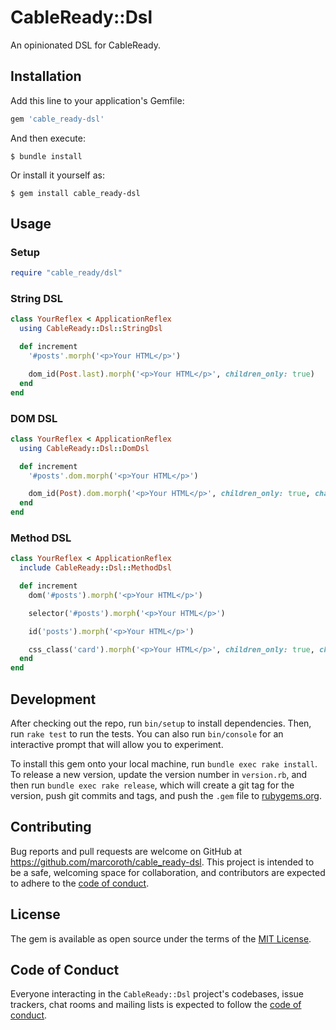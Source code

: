 # CableReady::Dsl

An opinionated DSL for CableReady.

## Installation

Add this line to your application's Gemfile:

```ruby
gem 'cable_ready-dsl'
```

And then execute:

    $ bundle install

Or install it yourself as:

    $ gem install cable_ready-dsl

## Usage

### Setup

```ruby
require "cable_ready/dsl"
```

### String DSL

```ruby
class YourReflex < ApplicationReflex
  using CableReady::Dsl::StringDsl

  def increment
    '#posts'.morph('<p>Your HTML</p>')

    dom_id(Post.last).morph('<p>Your HTML</p>', children_only: true)
  end
end
```

### DOM DSL

```ruby
class YourReflex < ApplicationReflex
  using CableReady::Dsl::DomDsl

  def increment
    '#posts'.dom.morph('<p>Your HTML</p>')

    dom_id(Post).dom.morph('<p>Your HTML</p>', children_only: true, channel: 'users')
  end
end
```

### Method DSL

```ruby
class YourReflex < ApplicationReflex
  include CableReady::Dsl::MethodDsl

  def increment
    dom('#posts').morph('<p>Your HTML</p>')

    selector('#posts').morph('<p>Your HTML</p>')

    id('posts').morph('<p>Your HTML</p>')

    css_class('card').morph('<p>Your HTML</p>', children_only: true, channel: 'users')
  end
end
```


## Development

After checking out the repo, run `bin/setup` to install dependencies. Then, run `rake test` to run the tests. You can also run `bin/console` for an interactive prompt that will allow you to experiment.

To install this gem onto your local machine, run `bundle exec rake install`. To release a new version, update the version number in `version.rb`, and then run `bundle exec rake release`, which will create a git tag for the version, push git commits and tags, and push the `.gem` file to [rubygems.org](https://rubygems.org).

## Contributing

Bug reports and pull requests are welcome on GitHub at https://github.com/marcoroth/cable_ready-dsl. This project is intended to be a safe, welcoming space for collaboration, and contributors are expected to adhere to the [code of conduct](https://github.com/marcoroth/cable_ready-dsl/blob/master/CODE_OF_CONDUCT.md).


## License

The gem is available as open source under the terms of the [MIT License](https://opensource.org/licenses/MIT).

## Code of Conduct

Everyone interacting in the `CableReady::Dsl` project's codebases, issue trackers, chat rooms and mailing lists is expected to follow the [code of conduct](https://github.com/marcoroth/cable_ready-dsl/blob/master/CODE_OF_CONDUCT.md).
